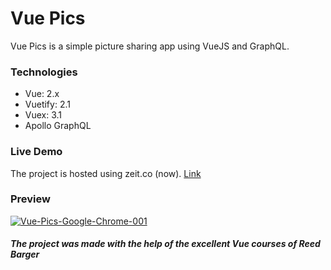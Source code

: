 # Vue Pics

Vue Pics is a simple picture sharing app using VueJS and GraphQL. 


### Technologies
* Vue: 2.x
* Vuetify: 2.1
* Vuex: 3.1
* Apollo GraphQL


### Live Demo
The project is hosted using zeit.co (now).
<a href="https://vue-pics.benjaminlemaitre.now.sh/">Link</a>


### Preview
<a href="https://ibb.co/F36MtBc"><img src="https://i.ibb.co/Pjxn85J/Vue-Pics-Google-Chrome-001.png" alt="Vue-Pics-Google-Chrome-001" border="0"></a>




##### The project was made with the help of the excellent Vue courses of Reed Barger
